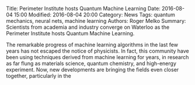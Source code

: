 Title: Perimeter Institute hosts Quantum Machine Learning
Date: 2016-08-04 15:00
Modified: 2016-08-04 20:00
Category: News
Tags: quantum mechanics, neural nets, machine learning
Authors: Roger Melko
Summary: Scientists from academia and industry converge on Waterloo as the Perimeter Institute hosts Quantum Machine Learning.

The remarkable progress of machine learning algorithms in the last few years has not escaped the notice of physicists.  In fact, this community have been using techniques derived from machine learning for years, in research as far flung as materials science, quantum chemistry, and high-energy experiment.  Now, new developments are bringing the fields even closer together, particularly in the 

